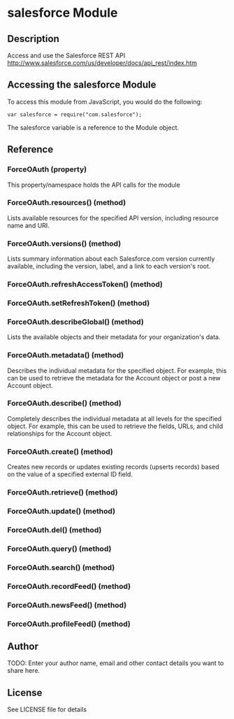 # salesforce Module

## Description

Access and use the Salesforce REST API
http://www.salesforce.com/us/developer/docs/api_rest/index.htm

## Accessing the salesforce Module

To access this module from JavaScript, you would do the following:

	var salesforce = require("com.salesforce");

The salesforce variable is a reference to the Module object.	

## Reference

### ForceOAuth (property)
This property/namespace holds the API calls for the module

### ForceOAuth.resources() (method)
Lists available resources for the specified API version, including resource name and URI.

### ForceOAuth.versions() (method)
Lists summary information about each Salesforce.com version currently available, including the version, label, and a link to each version's root.

### ForceOAuth.refreshAccessToken() (method)

### ForceOAuth.setRefreshToken() (method)

### ForceOAuth.describeGlobal() (method)
Lists the available objects and their metadata for your organization's data.

### ForceOAuth.metadata() (method)
Describes the individual metadata for the specified object. For example, this can be used to retrieve the metadata for the Account object or post a new Account object.

### ForceOAuth.describe() (method)
Completely describes the individual metadata at all levels for the specified object. For example, this can be used to retrieve the fields, URLs, and child relationships for the Account object.

### ForceOAuth.create() (method)
Creates new records or updates existing records (upserts records) based on the value of a specified external ID field. 

### ForceOAuth.retrieve() (method)

### ForceOAuth.update() (method)

### ForceOAuth.del() (method)

### ForceOAuth.query() (method)

### ForceOAuth.search() (method)

### ForceOAuth.recordFeed() (method)

### ForceOAuth.newsFeed() (method)

### ForceOAuth.profileFeed() (method)


## Author

TODO: Enter your author name, email and other contact
details you want to share here. 

## License

See LICENSE file for details
